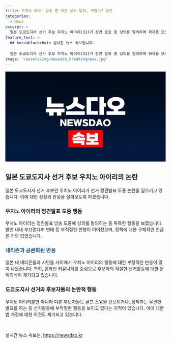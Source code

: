 ```yaml
---
title: 도지사 후보, 방송 중 대뜸 상의 탈의, 귀엽다? 일본
categories:
  - News
excerpt: >
  일본 도쿄도지사 선거 후보 우치노 아이리(31)가 정견 발표 중 상의를 탈의하며 화제를 모으고 있다. 방송은 정책 언급이 없는 6분간 이어졌으며, 우치노는 부적절한 발언과 행동으로 논란을 빚었다. 네티즌들은 후보들의 부적절한 선거활동에 대해 법 개정 필요성을 제기하고 있다. 이번 선거는 역대 최다인 56명의 후보가 등록해 다음달 7일에 치러진다.
feature_text: >
  ## koreablockchain 실시간 뉴스 속보입니다.

  일본 도쿄도지사 선거 후보 우치노 아이리(31)가 정견 발표 중 상의를 탈의하며 화제를 모으고 있다. 방송은 정책 언급이 없는 6분간 이어졌으며, 우치노는 부적절한 발언과 행동으로 논란을 빚었다. 네티즌들은 후보들의 부적절한 선거활동에 대해 법 개정 필요성을 제기하고 있다. 이번 선거는 역대 최다인 56명의 후보가 등록해 다음달 7일에 치러진다.
image: '/assets/img/newsdao_breakingnews.jpg'
---
```


<p><img src="/assets/img/newsdao_breakingnews.jpg" alt="koreablockchain 속보" /></p>

<h2 data-ke-size="size26">일본 도쿄도지사 선거 후보 우치노 아이리의 논란</h2>

<p data-ke-size="size16">일본 도쿄도지사 선거 후보인 우치노 아이리가 선거 정견발표 도중 논란을 일으키고 있습니다. 이에 대한 상황과 반응을 살펴보도록 하겠습니다.</p>

<h3>우치노 아이리의 정견발표 도중 행동</h3>

<p data-ke-size="size16">우치노 아이리는 정견발표 방송 도중에 상의를 탈의하는 등 독특한 행동을 보였습니다. 발언 내내 부끄럽다며 변태 등 부적절한 언행이 이어졌으며, 정책에 대한 구체적인 언급은 거의 없었습니다.</p>

<h3><span style="color: #1a5490;">네티즌과 공론화된 반응</span></h3>

<p data-ke-size="size16">일본 내 네티즌들과 시민들 사이에서 우치노 아이리의 행동에 대한 부정적인 반응이 많이 나왔습니다. 특히, 온라인 커뮤니티를 중심으로 후보자의 적절한 선거활동에 대한 문제의식이 제기되고 있습니다.</p>

<h3>도쿄도지사 선거와 후보자들의 논란적 행동</h3>

<p data-ke-size="size16">우치노 아이리뿐만 아니라 다른 후보자들도 골프 스윙을 선보이거나, 정책과는 무관한 발표를 하는 등 선거활동에 부적절한 행동을 보이고 있다는 지적이 있습니다. 이에 대한 법 개정에 대한 의견도 제기되고 있습니다.</p>

<p data-ke-size="size16">&nbsp;</p>
실시간 뉴스 속보는, <a href="https://newsdao.kr" rel="dofollow">https://newsdao.kr</a>


